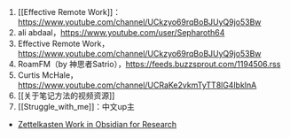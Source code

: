 1. [[Effective Remote Work]]：https://www.youtube.com/channel/UCkzyo69rqBoBJUyQ9jo53Bw
2. ali abdaal，https://www.youtube.com/user/Sepharoth64
3. Effective Remote Work，https://www.youtube.com/channel/UCkzyo69rqBoBJUyQ9jo53Bw
4. RoamFM（by 神思者Satrio），https://feeds.buzzsprout.com/1194506.rss
5. Curtis McHale，https://www.youtube.com/channel/UCRaKe2vkmTyTT8lG4lbkInA
6. [[关于笔记方法的视频资源]]
7. [[Struggle_with_me]]：中文up主



- [Zettelkasten Work in Obsidian for Research](https://www.youtube.com/watch?v=rNMMwaKgz18)